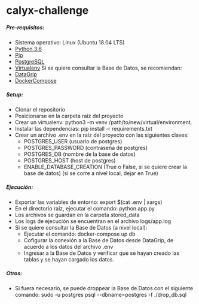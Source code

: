 # calyx-challenge
 
##### Pre-requisitos:
- Sistema operativo: Linux (Ubuntu 18.04 LTS)
- [Python 3.6](https://www.python.org/downloads/release/python-360/)
- [Pip](https://pip.pypa.io/en/stable/installing/)
- [PostgreSQL](https://www.postgresql.org/download/)
- [Virtualenv](https://virtualenv.pypa.io/en/stable/installation/)
Si se quiere consultar la Base de Datos, se recomiendan:
- [DataGrip](https://www.jetbrains.com/datagrip/)
- [DockerCompose](https://docs.docker.com/compose/install/)

##### Setup:
- Clonar el repositorio
- Posicionarse en la carpeta raíz del proyecto
- Crear un virtualenv: python3 -m venv /path/to/new/virtual/environment.
- Instalar las dependencias: pip install -r requirements.txt
- Crear un archivo .env en la raíz del proyecto con las siguientes claves:
    - POSTGRES_USER (usuario de postgres)
    - POSTGRES_PASSWORD (contraseña de postgres)
    - POSTGRES_DB (nombre de la base de datos)
    - POSTGRES_HOST (host de postgres)
    - ENABLE_DATABASE_CREATION (True o False, si se quiere crear la base de datos) (si se corre a nivel local, dejar en True)

##### Ejecución:

- Exportar las variables de entorno: export $(cat .env | xargs)
- En el directorio raíz, ejecutar el comando: python app.py
- Los archivos se guardan en la carpeta stored_data
- Los logs de ejecución se encuentran en el archivo logs/app.log
- Si se quiere consultar la Base de Datos (a nivel local):
    - Ejecutar el comando: docker-compose up db
    - Cofigurar la conexión a la Base de Datos desde DataGrip, de acuerdo a los datos del archivo .env
    - Ingresar a la Base de Datos y verificar que se hayan creado las tablas y se hayan cargado los datos.

##### Otros:
- Si fuera necesario, se puede droppear la Base de Datos con el siguiente comando: sudo -u postgres psql --dbname=postgres -f ./drop_db.sql




